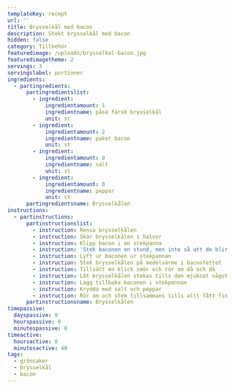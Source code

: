 ```yaml
---
templateKey: recept
url: ''
title: Brysselkål med bacon
description: Stekt brysselkål med bacon
hidden: false
category: Tillbehör
featuredimage: /uploads/brysselkal-bacon.jpg
featuredimagetheme: 2
servings: 3
servingslabel: portioner
ingredients:
  - partingredients:
      partingredientslist:
        - ingredient:
            ingredientamount: 1
            ingredientname: påse färsk brysselkål
            unit: st
        - ingredient:
            ingredientamount: 2
            ingredientname: paket bacon
            unit: st
        - ingredient:
            ingredientamount: 0
            ingredientname: salt
            unit: st
        - ingredient:
            ingredientamount: 0
            ingredientname: peppar
            unit: st
      partingredientsname: Brysselkålen
instructions:
  - partinstructions:
      partinstructionslist:
        - instruction: Rensa brysselkålen
        - instruction: Skär brysselkålen i halvor
        - instruction: Klipp bacon i en stekpanna
        - instruction: 'Stek baconen en stund, men inte så att de blir genomstekta'
        - instruction: Lyft ur baconen ur stekpannan
        - instruction: Stek brysselkålen på medelvärme i baconfettet
        - instruction: Tillsätt en klick smör och rör om då och då
        - instruction: Låt brysselkålen stekas tills den mjuknat något och fått färg
        - instruction: Lägg tillbaka baconen i stekpannan
        - instruction: Krydda med salt och peppar
        - instruction: Rör om och stek tillsammans tills allt fått fin färg
      partinstructionsname: Brysselkålen
timepassive:
  dayspassive: 0
  hourspassive: 0
  minutespassive: 0
timeactive:
  hoursactive: 0
  minutesactive: 40
tags:
  - grönsaker
  - brysselkål
  - bacon
---
```

